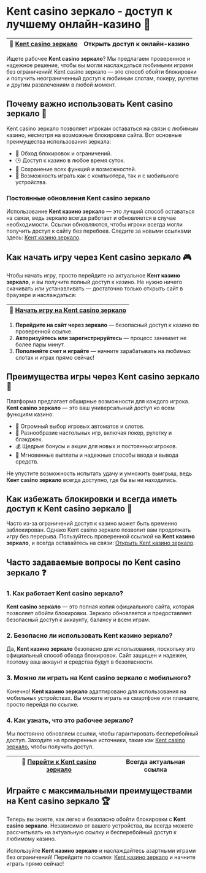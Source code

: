 # Kent casino зеркало - доступ к лучшему онлайн-казино 🎰

| 📌 [Kent casino зеркало](https://brandplay.link/tj7BwCb4) | Открыть доступ к онлайн-казино |
|---------------------------------------------------------|--------------------------------|

Ищете рабочее **Kent casino зеркало**? Мы предлагаем проверенное и надежное решение, чтобы вы могли наслаждаться любимыми играми без ограничений! Kent casino зеркало — это способ обойти блокировки и получить неограниченный доступ к любимым слотам, покеру, рулетке и другим развлечениям в любой момент. 

## Почему важно использовать Kent casino зеркало 🔗

Kent casino зеркало позволяет игрокам оставаться на связи с любимым казино, несмотря на возможные блокировки сайта. Вот основные преимущества использования зеркала:

- 🔄 Обход блокировок и ограничений.
- 🕒 Доступ к казино в любое время суток.
- 🎰 Сохранение всех функций и возможностей.
- 💼 Возможность играть как с компьютера, так и с мобильного устройства.

### Постоянные обновления Kent casino зеркало

Использование **Kent казино зеркало** — это лучший способ оставаться на связи, ведь зеркало всегда работает и обновляется в случае необходимости. Ссылки обновляются, чтобы игроки всегда могли получить доступ к сайту без перебоев. Следите за новыми ссылками здесь: [Кент казино зеркало](https://brandplay.link/tj7BwCb4).

## Как начать игру через Kent casino зеркало 🎮

Чтобы начать игру, просто перейдите на актуальное **Кент казино зеркало**, и вы получите полный доступ к казино. Не нужно ничего скачивать или устанавливать — достаточно только открыть сайт в браузере и наслаждаться:

| 📌 [Начать игру на Kent casino зеркало](https://brandplay.link/tj7BwCb4) |
|-------------------------------------------------------------------------|

1. **Перейдите на сайт через зеркало** — безопасный доступ к казино по проверенной ссылке.
2. **Авторизуйтесь или зарегистрируйтесь** — процесс занимает не более пары минут.
3. **Пополняйте счет и играйте** — начните зарабатывать на любимых слотах и играх прямо сейчас!

## Преимущества игры через Kent casino зеркало 💎

Платформа предлагает обширные возможности для каждого игрока. **Kent casino зеркало** — это ваш универсальный доступ ко всем функциям казино:

- 🎲 Огромный выбор игровых автоматов и слотов.
- 🎩 Разнообразие настольных игр, включая покер, рулетку и блэкджек.
- 💰 Щедрые бонусы и акции для новых и постоянных игроков.
- 🚀 Мгновенные выплаты и надежные способы ввода и вывода средств.

Не упустите возможность испытать удачу и умножить выигрыш, ведь **Кент casino зеркало** всегда доступно, где бы вы ни находились.

## Как избежать блокировки и всегда иметь доступ к Kent casino зеркало 📲

Часто из-за ограничений доступ к казино может быть временно заблокирован. Однако Kent casino зеркало позволит вам продолжать игру без перерыва. Пользуйтесь проверенной ссылкой на **Kent казино зеркало**, и всегда оставайтесь на связи: [Открыть Kent казино зеркало](https://brandplay.link/tj7BwCb4).

## Часто задаваемые вопросы по Kent casino зеркало ❓

### 1. Как работает Kent casino зеркало?

**Kent casino зеркало** — это полная копия официального сайта, которая позволяет обойти блокировки. Зеркало обновляется и предоставляет безопасный доступ к аккаунту, балансу и всем играм.

### 2. Безопасно ли использовать Kent казино зеркало?

Да, **Kent казино зеркало** безопасно для использования, поскольку это официальный способ обхода блокировок. Сайт защищен и надежен, поэтому ваш аккаунт и средства будут в безопасности.

### 3. Можно ли играть на Kent casino зеркало с мобильного?

Конечно! **Kent казино зеркало** адаптировано для использования на мобильных устройствах. Вы можете играть на смартфоне или планшете, просто перейдя по ссылке.

### 4. Как узнать, что это рабочее зеркало?

Мы постоянно обновляем ссылки, чтобы гарантировать бесперебойный доступ. Заходите на проверенные источники, такие как [Kent casino зеркало](https://brandplay.link/tj7BwCb4), чтобы получить доступ.

| 📌 [Перейти к Kent casino зеркало](https://brandplay.link/tj7BwCb4) | Всегда актуальная ссылка |
|-------------------------------------------------------------------|---------------------------|

## Играйте с максимальными преимуществами на Kent casino зеркало 🏆

Теперь вы знаете, как легко и безопасно обойти блокировки с **Kent casino зеркало**. Независимо от вашего устройства, вы всегда можете рассчитывать на актуальную ссылку и бесперебойный доступ к любимому казино.

Используйте **Kent казино зеркало** и наслаждайтесь азартными играми без ограничений! Перейдите по ссылке: [Kent казино зеркало](https://brandplay.link/tj7BwCb4) и начните играть прямо сейчас!
